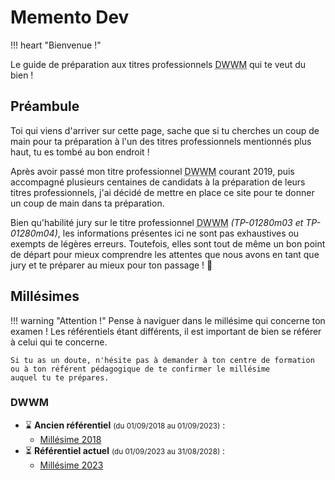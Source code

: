 # Memento Dev

!!! heart "Bienvenue !"

Le guide de préparation aux titres professionnels <abbr title="Développeur Web et Web Mobile">DWWM</abbr> qui te veut du bien !

## Préambule

Toi qui viens d'arriver sur cette page, sache que si tu cherches un coup de main pour ta
préparation à l'un des titres professionnels mentionnés plus haut, tu es tombé au bon endroit !

Après avoir passé mon titre professionnel <abbr title="Développeur Web et Web Mobile">DWWM</abbr> courant 2019, puis accompagné plusieurs centaines
de candidats à la préparation de leurs titres professionnels, j'ai décidé de mettre en place ce site
pour te donner un coup de main dans ta préparation.

Bien qu'habilité jury sur le titre professionnel <abbr title="Développeur Web et Web Mobile">DWWM</abbr> <em>(TP-01280m03 et TP-01280m04)</em>,
les informations présentes ici ne sont pas exhaustives ou exempts de légères erreurs.
Toutefois, elles sont tout de même un bon point de départ pour mieux comprendre les attentes que nous avons en tant que jury
et te préparer au mieux pour ton passage ! 💪

## Millésimes

!!! warning "Attention !"
    Pense à naviguer dans le millésime qui concerne ton examen !
    Les référentiels étant différents, il est important de bien se référer à celui qui te concerne.
    
    Si tu as un doute, n'hésite pas à demander à ton centre de formation ou à ton référent pédagogique de te confirmer le millésime
    auquel tu te prépares.

### DWWM

-   ⌛ <strong>Ancien référentiel</strong> <small>(du 01/09/2018 au 01/09/2023)</small> :
    -   [Millésime 2018](dwwm/2018/index.md)
-   ⏳ <strong>Référentiel actuel</strong> <small>(du 01/09/2023 au 31/08/2028)</small> :
    -   [Millésime 2023](dwwm/2023/index.md)
